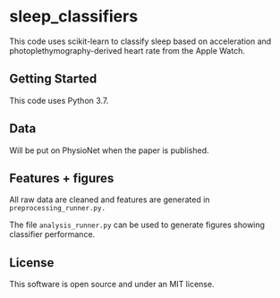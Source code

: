 # sleep_classifiers

This code uses scikit-learn to classify sleep based on acceleration and photoplethymography-derived heart rate from the Apple Watch. 

## Getting Started

This code uses Python 3.7.

## Data

Will be put on PhysioNet when the paper is published.

## Features + figures

All raw data are cleaned and features are generated in ```preprocessing_runner.py.```

The file ```analysis_runner.py``` can be used to generate figures showing classifier performance. 

## License

This software is open source and under an MIT license.
